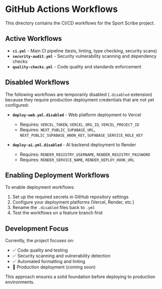 # GitHub Actions Workflows

This directory contains the CI/CD workflows for the Sport Scribe project.

## Active Workflows

- **`ci.yml`** - Main CI pipeline (tests, linting, type checking, security scans)
- **`security-audit.yml`** - Security vulnerability scanning and dependency checks
- **`quality-checks.yml`** - Code quality and standards enforcement

## Disabled Workflows

The following workflows are temporarily disabled (`.disabled` extension) because
they require production deployment credentials that are not yet configured:

- **`deploy-web.yml.disabled`** - Web platform deployment to Vercel
  - Requires: `VERCEL_TOKEN`, `VERCEL_ORG_ID`, `VERCEL_PROJECT_ID`
  - Requires: `NEXT_PUBLIC_SUPABASE_URL`, `NEXT_PUBLIC_SUPABASE_ANON_KEY`,
    `SUPABASE_SERVICE_ROLE_KEY`

- **`deploy-ai.yml.disabled`** - AI backend deployment to Render
  - Requires: `RENDER_REGISTRY_USERNAME`, `RENDER_REGISTRY_PASSWORD`
  - Requires: `RENDER_SERVICE_NAME`, `RENDER_DEPLOY_HOOK_URL`

## Enabling Deployment Workflows

To enable deployment workflows:

1. Set up the required secrets in GitHub repository settings
2. Configure your deployment platforms (Vercel, Render, etc.)
3. Rename the `.disabled` files back to `.yml`
4. Test the workflows on a feature branch first

## Development Focus

Currently, the project focuses on:

- ✅ Code quality and testing
- ✅ Security scanning and vulnerability detection
- ✅ Automated formatting and linting
- 🚧 Production deployment (coming soon)

This approach ensures a solid foundation before deploying to production
environments.
